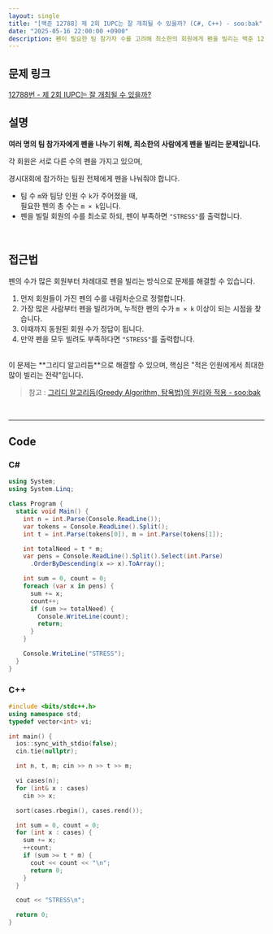 ```yaml
---
layout: single
title: "[백준 12788] 제 2회 IUPC는 잘 개최될 수 있을까? (C#, C++) - soo:bak"
date: "2025-05-16 22:00:00 +0900"
description: 펜이 필요한 팀 참가자 수를 고려해 최소한의 회원에게 펜을 빌리는 백준 12788번 IUPC 개최 문제의 C# 및 C++ 풀이 및 해설
---
```


## 문제 링크
[12788번 - 제 2회 IUPC는 잘 개최될 수 있을까?](https://www.acmicpc.net/problem/12788)

## 설명

**여러 명의 팀 참가자에게 펜을 나누기 위해, 최소한의 사람에게 펜을 빌리는 문제입니다.**

각 회원은 서로 다른 수의 펜을 가지고 있으며,

경시대회에 참가하는 팀원 전체에게 펜을 나눠줘야 합니다.

- 팀 수 `m`와 팀당 인원 수 `k`가 주어졌을 때,<br>
  필요한 펜의 총 수는 `m × k`입니다.
- 펜을 빌릴 회원의 수를 최소로 하되, 펜이 부족하면 `"STRESS"`를 출력합니다.

<br>

## 접근법

펜의 수가 많은 회원부터 차례대로 펜을 빌리는 방식으로 문제를 해결할 수 있습니다.

1. 먼저 회원들이 가진 펜의 수를 내림차순으로 정렬합니다.
2. 가장 많은 사람부터 펜을 빌려가며, 누적한 펜의 수가 `m × k` 이상이 되는 시점을 찾습니다.
3. 이때까지 동원된 회원 수가 정답이 됩니다.
4. 만약 펜을 모두 빌려도 부족하다면 `"STRESS"`를 출력합니다.

<br>
이 문제는 **그리디 알고리듬**으로 해결할 수 있으며, 핵심은 "적은 인원에게서 최대한 많이 빌리는 전략"입니다.

<br>

> 참고 : [그리디 알고리듬(Greedy Algorithm, 탐욕법)의 원리와 적용 - soo:bak](https://soo-bak.github.io/algorithm/theory/greedyAlgo/)

<br>

---

## Code

### C#
```csharp
using System;
using System.Linq;

class Program {
  static void Main() {
    int n = int.Parse(Console.ReadLine());
    var tokens = Console.ReadLine().Split();
    int t = int.Parse(tokens[0]), m = int.Parse(tokens[1]);

    int totalNeed = t * m;
    var pens = Console.ReadLine().Split().Select(int.Parse)
      .OrderByDescending(x => x).ToArray();

    int sum = 0, count = 0;
    foreach (var x in pens) {
      sum += x;
      count++;
      if (sum >= totalNeed) {
        Console.WriteLine(count);
        return;
      }
    }

    Console.WriteLine("STRESS");
  }
}
```

### C++
```cpp
#include <bits/stdc++.h>
using namespace std;
typedef vector<int> vi;

int main() {
  ios::sync_with_stdio(false);
  cin.tie(nullptr);

  int n, t, m; cin >> n >> t >> m;

  vi cases(n);
  for (int& x : cases)
    cin >> x;

  sort(cases.rbegin(), cases.rend());

  int sum = 0, count = 0;
  for (int x : cases) {
    sum += x;
    ++count;
    if (sum >= t * m) {
      cout << count << "\n";
      return 0;
    }
  }

  cout << "STRESS\n";

  return 0;
}
```
